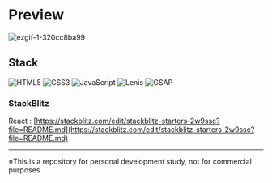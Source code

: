 # Preview
![ezgif-1-320cc8ba99](https://github.com/user-attachments/assets/5d107d66-d95f-4887-aa5d-c7f535bf7d07)

## Stack

![HTML5](https://img.shields.io/badge/html5-%23E34F26.svg?style=for-the-badge&logo=html5&logoColor=white)
![CSS3](https://img.shields.io/badge/css3-%231572B6.svg?style=for-the-badge&logo=css3&logoColor=white)
![JavaScript](https://img.shields.io/badge/javascript-%23323330.svg?style=for-the-badge&logo=javascript&logoColor=%23F7DF1E)
![Lenis](https://img.shields.io/badge/Lenis-f48d96?style=for-the-badge)
![GSAP](https://img.shields.io/badge/GSAP-%2398D41C?style=for-the-badge&logo=greensock)

### StackBlitz

React : [https://stackblitz.com/edit/stackblitz-starters-2w9ssc?file=README.md](https://stackblitz.com/edit/stackblitz-starters-2w9ssc?file=README.md)

---

※This is a repository for personal development study, not for commercial purposes
